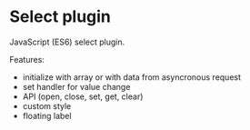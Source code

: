 # Select plugin

JavaScript (ES6) select plugin.

Features:

- initialize with array or with data from asyncronous request
- set handler for value change
- API (open, close, set, get, clear)
- custom style
- floating label
